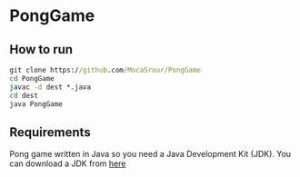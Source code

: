 # PongGame
## How to run
```cmd
git clone https://github.com/MocaSrour/PongGame
cd PongGame
javac -d dest *.java
cd dest
java PongGame
```
## Requirements
  Pong game written in Java so you need a Java Development Kit (JDK).
  You can download a JDK from [here](https://www.oracle.com/java/technologies/downloads/)
  
